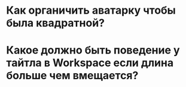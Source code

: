 # Как органичить аватарку чтобы была квадратной?
# Какое должно быть поведение у тайтла в Workspace если длина больше чем вмещается?